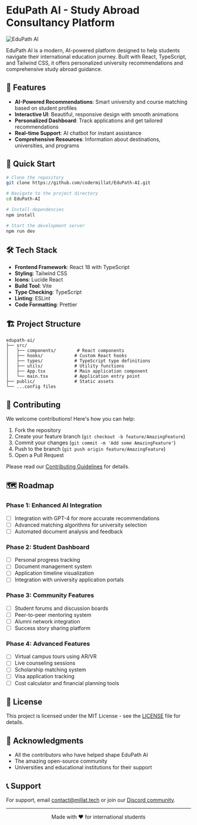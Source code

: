 # EduPath AI - Study Abroad Consultancy Platform

![EduPath AI](https://images.unsplash.com/photo-1523050854058-8df90110c9f1?auto=format&fit=crop&q=80&w=1200)

EduPath AI is a modern, AI-powered platform designed to help students navigate their international education journey. Built with React, TypeScript, and Tailwind CSS, it offers personalized university recommendations and comprehensive study abroad guidance.

## 🌟 Features

- **AI-Powered Recommendations**: Smart university and course matching based on student profiles
- **Interactive UI**: Beautiful, responsive design with smooth animations
- **Personalized Dashboard**: Track applications and get tailored recommendations
- **Real-time Support**: AI chatbot for instant assistance
- **Comprehensive Resources**: Information about destinations, universities, and programs

## 🚀 Quick Start

```bash
# Clone the repository
git clone https://github.com/codermillat/EduPath-AI.git

# Navigate to the project directory
cd EduPath-AI

# Install dependencies
npm install

# Start the development server
npm run dev
```

## 🛠️ Tech Stack

- **Frontend Framework**: React 18 with TypeScript
- **Styling**: Tailwind CSS
- **Icons**: Lucide React
- **Build Tool**: Vite
- **Type Checking**: TypeScript
- **Linting**: ESLint
- **Code Formatting**: Prettier

## 🏗️ Project Structure

```
edupath-ai/
├── src/
│   ├── components/        # React components
│   ├── hooks/            # Custom React hooks
│   ├── types/            # TypeScript type definitions
│   ├── utils/            # Utility functions
│   ├── App.tsx           # Main application component
│   └── main.tsx          # Application entry point
├── public/               # Static assets
└── ...config files
```

## 🤝 Contributing

We welcome contributions! Here's how you can help:

1. Fork the repository
2. Create your feature branch (`git checkout -b feature/AmazingFeature`)
3. Commit your changes (`git commit -m 'Add some AmazingFeature'`)
4. Push to the branch (`git push origin feature/AmazingFeature`)
5. Open a Pull Request

Please read our [Contributing Guidelines](CONTRIBUTING.md) for details.

## 🗺️ Roadmap

### Phase 1: Enhanced AI Integration
- [ ] Integration with GPT-4 for more accurate recommendations
- [ ] Advanced matching algorithms for university selection
- [ ] Automated document analysis and feedback

### Phase 2: Student Dashboard
- [ ] Personal progress tracking
- [ ] Document management system
- [ ] Application timeline visualization
- [ ] Integration with university application portals

### Phase 3: Community Features
- [ ] Student forums and discussion boards
- [ ] Peer-to-peer mentoring system
- [ ] Alumni network integration
- [ ] Success story sharing platform

### Phase 4: Advanced Features
- [ ] Virtual campus tours using AR/VR
- [ ] Live counseling sessions
- [ ] Scholarship matching system
- [ ] Visa application tracking
- [ ] Cost calculator and financial planning tools

## 📝 License

This project is licensed under the MIT License - see the [LICENSE](LICENSE) file for details.

## 🙏 Acknowledgments

- All the contributors who have helped shape EduPath AI
- The amazing open-source community
- Universities and educational institutions for their support

## 📞 Support

For support, email contact@millat.tech or join our [Discord community](https://discord.gg/edupathglobal).

---

<p align="center">Made with ❤️ for international students</p>